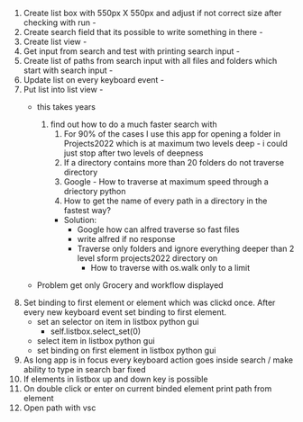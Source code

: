 1. Create list box with 550px X 550px and adjust if not correct size after checking with run - 
2. Create search field that its possible to write something in there - 
3. Create list view - 
4. Get input from search and test with printing search input - 
5. Create list of paths from search input with all files and folders which start with search input - 
6. Update list on every keyboard event - 
7. Put list into list view - 
    - this takes years
        1. find out how to do a much faster search with 
            1. For 90% of the cases I use this app for opening a folder in Projects2022 which is at maximum two levels deep - i could just stop after two levels of deepness 
            2. If a directory contains more than 20 folders do not traverse directory
            3. Google - How to traverse at maximum speed through a driectory python
            4. How to get the name of every path in a directory in the fastest way?
            - Solution:
                - Google how can alfred traverse so fast files
                - write alfred if no response
                - Traverse only folders and ignore everything deeper than 2 level sform projects2022 directory on
                    - How to traverse with os.walk only to a limit

    - Problem get only Grocery and workflow displayed
8. Set binding to first element or element which was clickd once. After every new keyboard event set binding to first element.
    - set an selector on item in listbox python gui
        - self.listbox.select_set(0)
    - select item in listbox python gui
    - set binding on first element in listbox python gui
9. As long app is in focus every keyboard action goes inside search / make ability to type in search bar fixed
10. If elements in listbox up and down key is possible
11. On double click or enter on current binded element print path from element
12. Open path with vsc 
    